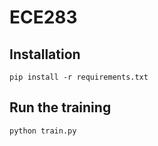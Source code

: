 # ECE283
## Installation
```
pip install -r requirements.txt
```

## Run the training
```
python train.py
```
